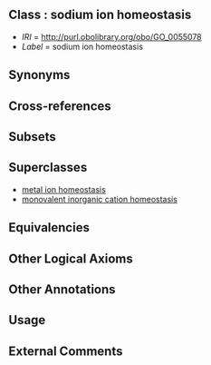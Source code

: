 
## Class : sodium ion homeostasis

 * *IRI* = http://purl.obolibrary.org/obo/GO_0055078
 * *Label* = sodium ion homeostasis

## Synonyms


## Cross-references


## Subsets


## Superclasses

 * [metal ion homeostasis](../../GO/65/GO_0055065.md)
 * [monovalent inorganic cation homeostasis](../../GO/67/GO_0055067.md)

## Equivalencies


## Other Logical Axioms


## Other Annotations


## Usage


## External Comments

